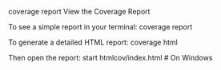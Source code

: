 coverage report
View the Coverage Report

To see a simple report in your terminal:
coverage report

To generate a detailed HTML report:
coverage html

Then open the report:
start htmlcov/index.html   # On Windows